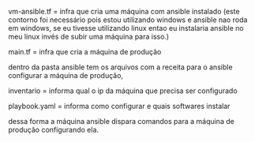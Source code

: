 vm-ansible.tf = infra que cria uma máquina com ansible instalado 
(este contorno foi necessário pois estou utilizando windows e ansible nao roda em windows, se eu tivesse utilizando linux entao eu instalaria ansible no meu linux invés de subir uma máquina para isso.)


main.tf = infra que cria a máquina de produção


dentro da pasta ansible tem os arquivos com a receita para o ansible configurar a máquina de produção, 


inventario = informa qual o ip da máquina que precisa ser configurado


playbook.yaml = informa como configurar e quais softwares instalar


dessa forma a máquina ansible dispara comandos para a máquina de produção configurando ela.